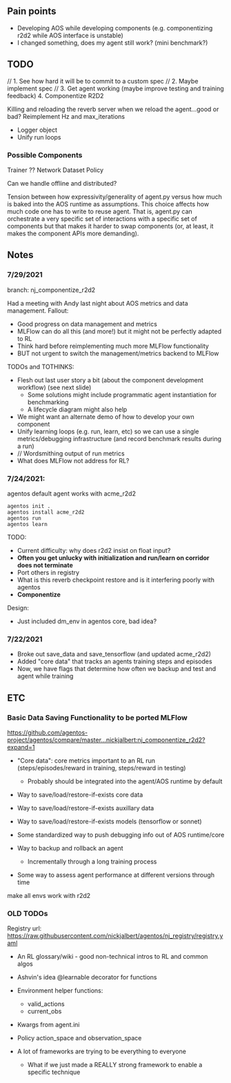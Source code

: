 ## Pain points 

* Developing AOS while developing components (e.g. componentizing r2d2 while
  AOS interface is unstable)
* I changed something, does my agent still work? (mini benchmark?)


## TODO

// 1. See how hard it will be to commit to a custom spec
// 2. Maybe implement spec
// 3. Get agent working (maybe improve testing and training feedback)
4. Componentize R2D2

Killing and reloading the reverb server when we reload the agent...good or bad?
Reimplement Hz and max_iterations

* Logger object
* Unify run loops


### Possible Components

Trainer
?? Network
Dataset
Policy

Can we handle offline and distributed?


Tension between how expressivity/generality of agent.py versus how much is
baked into the AOS runtime as assumptions.  This choice affects how much code
one has to write to reuse agent. That is, agent.py can orchestrate a very
specific set of interactions with a specific set of components but that makes
it harder to swap components (or, at least, it makes the component APIs more
demanding).

## Notes

### 7/29/2021

branch: nj_componentize_r2d2

Had a meeting with Andy last night about AOS metrics and data management.
Fallout:

* Good progress on data management and metrics
* MLFlow can do all this (and more!) but it might not be perfectly adapted to
  RL
* Think hard before reimplementing much more MLFlow functionality
* BUT not urgent to switch the management/metrics backend to MLFlow


TODOs and TOTHINKS:

* Flesh out last user story a bit (about the component development workflow)
  (see next slide)
    * Some solutions might include programmatic agent instantiation for
      benchmarking
    * A lifecycle diagram might also help
* We might want an alternate demo of how to develop your own component
* Unify learning loops (e.g. run, learn, etc) so we can use a single
  metrics/debugging infrastructure (and record benchmark results during a run)
* // Wordsmithing output of run metrics
* What does MLFlow not address for RL?


### 7/24/2021:

agentos default agent works with acme_r2d2

```
agentos init .
agentos install acme_r2d2
agentos run
agentos learn
```

TODO:
* Current difficulty: why does r2d2 insist on float input?
* **Often you get unlucky with initialization and run/learn on corridor does
  not terminate**
* Port others in registry
* What is this reverb checkpoint restore and is it interfering poorly with agentos
* **Componentize**


Design:
* Just included dm_env in agentos core, bad idea?


### 7/22/2021

* Broke out save_data and save_tensorflow (and updated acme_r2d2)
* Added "core data" that tracks an agents training steps and episodes
* Now, we have flags that determine how often we backup and test and agent while training



## ETC

### Basic Data Saving Functionality to be ported MLFlow

https://github.com/agentos-project/agentos/compare/master...nickjalbert:nj_componentize_r2d2?expand=1

* "Core data": core metrics important to an RL run (steps/episodes/reward in
  training, steps/reward in testing)
    * Probably should be integrated into the agent/AOS runtime by default

* Way to save/load/restore-if-exists core data
* Way to save/load/restore-if-exists auxillary data
* Way to save/load/restore-if-exists models (tensorflow or sonnet)
* Some standardized way to push debugging info out of AOS runtime/core
* Way to backup and rollback an agent
    * Incrementally through a long training process

* Some way to assess agent performance at different versions through time

make all envs work with r2d2

### OLD TODOs

Registry url: https://raw.githubusercontent.com/nickjalbert/agentos/nj_registry/registry.yaml

- An RL glossary/wiki - good non-technical intros to RL and common algos

- Ashvin's idea @learnable decorator for functions

- Environment helper functions:
    - valid_actions
    - current_obs

- Kwargs from agent.ini

- Policy action_space and observation_space

- A lot of frameworks are trying to be everything to everyone
    - What if we just made a REALLY strong framework to enable a specific
      technique



